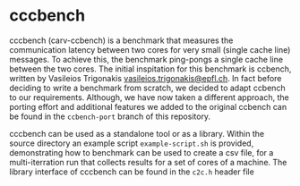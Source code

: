 cccbench
=======

cccbench (carv-ccbench) is a benchmark that measures the communication latency between two cores for very small (single cache line) messages.
To achieve this, the benchmark ping-pongs a single cache line between the two cores.
The initial inspitation for this benchmark is ccbench, written by Vasileios Trigonakis <vasileios.trigonakis@epfl.ch>. In fact before deciding to write
a benchmark from scratch, we decided to adapt ccbench to our requirements. Although, we have now taken a different approach, the porting effort and additional features we added to the original ccbench can be found in the `ccbench-port` branch of this repository.

cccbench can be used as a standalone tool or as a library. Within the source directory an example script `example-script.sh` is provided, demonstrating how to benchmark can be used to create a csv file, for a multi-iterration run that collects results for a set of cores of a machine.
The library interface of cccbench can be found in the `c2c.h` header file

